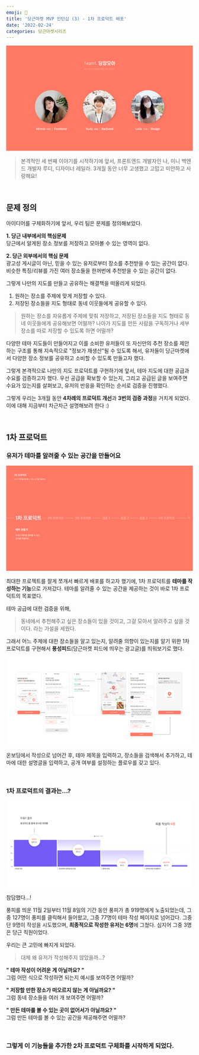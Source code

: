 ```yaml
---
emoji: 🥕
title: '당근마켓 MVP 인턴십 (3) - 1차 프로덕트 배포'
date: '2022-02-24'
categories: 당근마켓시리즈
---
```


![](7-0.png)

> 본격적인 세 번째 이야기를 시작하기에 앞서,
> 프론트엔드 개발자인 나, 미니
> 백엔드 개발자 루디,
> 디자이너 레일라.
> 3개월 동안 너무 고생했고 고맙고 미안하고 사랑해요!

&nbsp;

## 문제 정의
 
아이디어를 구체화하기에 앞서, 우리 팀은 문제를 정의해보았다.

**1. 당근 내부에서의 핵심문제**  
당근에서 알게된 장소 정보를 저장하고 모아볼 수 있는 영역이 없다.


**2. 당근 외부에서의 핵심 문제**  
광고성 게시글이 아닌, 믿을 수 있는 유저로부터 장소를 추천받을 수 있는 공간이 없다.  
비슷한 특징/리뷰를 가진 여러 장소들을 한꺼번에 추천받을 수 있는 공간이 없다.

그렇게 나만의 지도를 만들고 공유하는 해결책을 떠올리게 되었다.

1. 원하는 장소를 주제에 맞게 저장할 수 있다.
2. 저장된 장소들을 지도 형태로 동네 이웃들에게 공유할 수 있다.

 
> 원하는 장소를 자유롭게 주제에 맞춰 저장하고, 저장된 장소들을 지도 형태로 동네 이웃들에게 공유해보면 어떨까?
> 나아가 지도를 만든 사람을 구독하거나 세부 장소를 따로 저장할 수 있도록 하면 어떨까?

다양한 테마 지도들이 만들어지고 이를 소비한 유저들이 또 자신만의 추천 장소를 제안하는 구조를 통해 지속적으로 "정보가 재생산"될 수 있도록 해서, 유저들이 당근마켓에서 다양한 장소 정보를 공유하고 소비할 수 있도록 만들고자 했다.

그렇게 본격적으로 나만의 지도 프로덕트를 구현하기에 앞서, 테마 지도에 대한 공급과 수요를 검증하고자 했다. 우선 공급을 확보할 수 있는지, 그리고 공급된 글을 보여주면 수요가 있는지를 살펴보고, 유저의 반응을 확인하는 순서로 검증을 진행했다.

그렇게 우리는 3개월 동안 **4차례의 프로덕트 개선**과 **3번의 검증 과정**을 거치게 되었다. 이에 대해 지금부터 차근차근 설명해보려 한다 :)

&nbsp;

## 1차 프로덕트

### 유저가 테마를 알려줄 수 있는 공간을 만들어요

![](7-1.png)

최대한 프로젝트를 잘게 쪼개서 빠르게 배포를 하고자 했기에, 1차 프로덕트를 **테마를 작성하는 기능**으로 가져갔다. 테마를 알려줄 수 있는 공간을 제공하는 것이 바로 1차 프로덕트의 목표였다.

테마 공급에 대한 검증을 위해,
> 동네에서 추천해주고 싶은 장소들이 있을 것이고, 그걸 모아서 알려주고 싶을 것이다.
라는 가설을 세웠다.

그래서 어느 주제에 대한 장소들을 알고 있는지, 알려줄 의향이 있는지를 알기 위한 1차 프로덕트를 구현해서 **풍성피드**(당근마켓 피드에 띄우는 광고글)를 띄워보기로 했다.

![](7-2.png)

온보딩에서 작성으로 넘어간 후, 테마 제목을 입력하고, 장소들을 검색해서 추가하고, 테마에 대한 설명글을 입력하고, 공개 여부를 설정하는 플로우를 갖고 있다.

&nbsp;

### 1차 프로덕트의 결과는...?

![](7-3.png)

참담했다...!

풍피를 띄운 11월 2일부터 11월 8일의 기간 동안 풍피가 총 919명에게 노출되었는데, 그중 127명이 풍피를 클릭해서 들어왔고, 그중 77명이 테마 작성 페이지로 넘어갔다. 그중 단 9명이 작성을 시도했으며, **최종적으로 작성한 유저는 6명**에 그쳤다. 심지어 그중 3명은 당근 직원이었다.

우리는 큰 고민에 빠지게 되었다.
> 대체 왜 유저가 작성해주지 않았을까...?
 
**" 테마 작성이 어려운 게 아닐까요? "**  
그럼 어떤 식으로 작성하면 되는지 예시를 보여주면 어떨까?

**" 저장할 만한 장소가 떠오르지 않는 게 아닐까요? "**  
그럼 동네 장소들을 여러 개 보여주면 어떨까?

**" 만든 테마를 볼 수 있는 곳이 없어서가 아닐까요? "**  
그럼 만든 테마를 볼 수 있는 공간을 제공해주면 어떨까?

&nbsp;

### 그렇게 이 기능들을 추가한 2차 프로덕트 구체화를 시작하게 되었다.

```toc
```